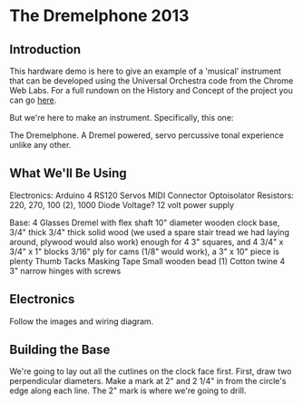 # The Dremelphone 2013

## Introduction
This hardware demo is here to give an example of a 'musical' instrument that can be developed using the Universal Orchestra code from the Chrome Web Labs. For a full rundown on the History and Concept of the project you can go [here](https://github.com/GoogleChrome/ChromeWebLab/tree/master/Orchestra). 

But we're here to make an instrument. Specifically, this one:



The Dremelphone. A Dremel powered, servo percussive tonal experience unlike any other.

## What We'll Be Using

Electronics:
Arduino
4 RS120 Servos
MIDI Connector
Optoisolator
Resistors: 220, 270, 100 (2), 1000
Diode
Voltage?
12 volt power supply

Base:
4 Glasses
Dremel with flex shaft
10" diameter wooden clock base, 3/4" thick
3/4" thick solid wood (we used a spare stair tread we had laying around, plywood would also work)
  enough for 4 3" squares, and 4 3/4" x 3/4" x 1" blocks
3/16" ply for cams (1/8" would work), a 3" x 10" piece is plenty
Thumb Tacks
Masking Tape
Small wooden bead (1)
Cotton twine
4 3" narrow hinges with screws

## Electronics

Follow the images and wiring diagram.

## Building the Base

We're going to lay out all the cutlines on the clock face first. First, draw two perpendicular diameters. Make a mark at 2" and 2 1/4" in from the circle's edge along each line. The 2" mark is where we're going to drill. 